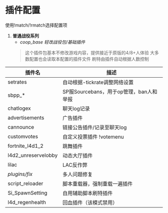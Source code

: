 # 插件配置

使用!match/!rmatch选择配置项

1. **普通战役系列**
   * *coop_base 轻改战役包/基础插件*
    > 这个插件包基本不修改游戏内容，提供接近于原版的4/8+人体验
    > 大多数配置也会读取本配置的插件文件
    > 刷特由插件自动根据人数控制
    
| 插件名              | 描述                                    |
| ------------------- | --------------------------------------- |
| setrates            | 自动根据-tickrate调整网络设置           |
| sbpp_*              | SP服Sourcebans，用于op管理，ban人和举报 |
| chatlogex           | 聊天log记录                             |
| advertisements      | 广告插件                                |
| cannounce           | 链接公告插件/记录至聊天log              |
| customvotes         | 自定义投票插件 !votemenu                |
| fortnite_l4d1_2     | 跳舞插件                                |
| l4d2_unreservelobby | 动态大厅插件                            |
| lilac               | LAC反作弊                               |
| *plugins/fix*       | 多人问题修复                            |
| script_reloader     | 脚本重载器，强制重载一遍插件            |
| Si_SpawnSetting     | 自用辅助脚本刷特插件                    |
| l4d_regenhealth     | 回血插件（该模式禁用）                  |

